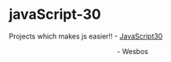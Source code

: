 # javaScript-30
Projects which makes js easier!! - <a href="">JavaScript30</a>
<p style="text-align:center">- Wesbos</p>

